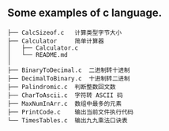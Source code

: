 ##  Some examples of c language.

    ├── CalcSizeof.c   计算类型字节大小
    ├── Calculator     简单计算器
    │   ├── Calculator.c
    │   └── README.md
    │
    ├── BinaryToDecimal.c  二进制转十进制
    ├── DecimalToBinary.c  十进制转二进制
    ├── Palindromic.c  判断整数回文数
    ├── CharToAscii.c  字符转 ASCII 码
    ├── MaxNumInArr.c  数组中最多的元素
    ├── PrintCode.c    输出当前文件执行代码
    └── TimesTables.c  输出九九乘法口诀表
